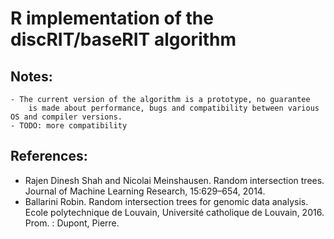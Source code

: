 # R implementation of the discRIT/baseRIT algorithm

## Notes:
    - The current version of the algorithm is a prototype, no guarantee
        is made about performance, bugs and compatibility between various OS and compiler versions.
    - TODO: more compatibility

## References:
  - Rajen Dinesh Shah and Nicolai Meinshausen. Random intersection trees. Journal of Machine Learning Research, 15:629–654, 2014.
  - Ballarini Robin. Random intersection trees for genomic data analysis. Ecole polytechnique de Louvain, Université catholique de Louvain, 2016. Prom. : Dupont, Pierre.
